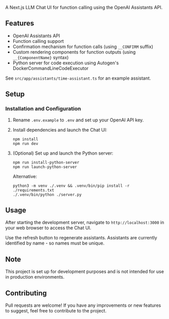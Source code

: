 A Next.js LLM Chat UI for function calling using the OpenAI Assistants API.

## Features

- OpenAI Assistants API
- Function calling support
- Confirmation mechanism for function calls (using `__CONFIRM` suffix)
- Custom rendering components for function outputs (using `__{ComponentName}` syntax)
- Python server for code execution using Autogen's DockerCommandLineCodeExecutor

See `src/app/assistants/time-assistant.ts` for an example assistant.

## Setup

### Installation and Configuration

1. Rename `.env.example` to `.env` and set up your OpenAI API key.

2. Install dependencies and launch the Chat UI:

   ```
   npm install
   npm run dev
   ```

3. (Optional) Set up and launch the Python server:

   ```
   npm run install-python-server
   npm run launch-python-server
   ```

   Alternative:

   ```
   python3 -m venv ./.venv && .venv/bin/pip install -r ./requirements.txt
   ./.venv/bin/python ./server.py
   ```

## Usage

After starting the development server, navigate to `http://localhost:3000` in your web browser to access the Chat UI.

Use the refresh button to regenerate assistants. Assistants are currently identified by name - so names must be unique.

## Note

This project is set up for development purposes and is not intended for use in production environments.

## Contributing

Pull requests are welcome! If you have any improvements or new features to suggest, feel free to contribute to the project.
